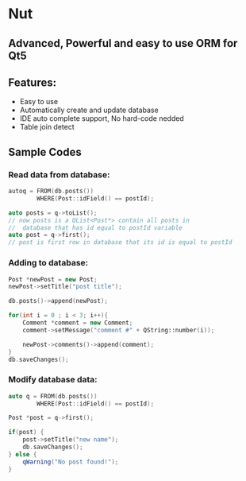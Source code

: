 # Nut

## Advanced, Powerful and easy to use ORM for Qt5


## Features:

 - Easy to use
 - Automatically create and update database
 - IDE auto complete support, No hard-code nedded
 - Table join detect 

## Sample Codes
### Read data from database:

```cpp
autoq = FROM(db.posts())
        WHERE(Post::idField() == postId);

auto posts = q->toList();
// now posts is a QList<Post*> contain all posts in
//  database that has id equal to postId variable
auto post = q->first();
// post is first row in database that its id is equal to postId
```

### Adding to database:
```cpp
Post *newPost = new Post;
newPost->setTitle("post title");

db.posts()->append(newPost);

for(int i = 0 ; i < 3; i++){
    Comment *comment = new Comment;
    comment->setMessage("comment #" + QString::number(i));

    newPost->comments()->append(comment);
}
db.saveChanges();
```

### Modify database data:
```cpp
auto q = FROM(db.posts())
        WHERE(Post::idField() == postId);

Post *post = q->first();

if(post) {
    post->setTitle("new name");
    db.saveChanges();
} else {
    qWarning("No post found!");
}
```